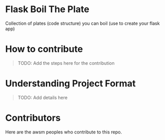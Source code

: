 # Flask Boil The Plate

Collection of plates (code structure) you can boil (use to create your flask app)

# How to contribute

> TODO: Add the steps here for the contribution

# Understanding Project Format

> TODO: Add details here

# Contributors

Here are the awsm peoples who contribute to this repo.
